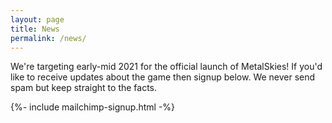 ```yaml
---
layout: page
title: News
permalink: /news/
---
```


<p>We're targeting early-mid 2021 for the official launch of MetalSkies! If you'd like to receive updates about the game then signup below. We never send spam but keep straight to the facts.</p>
<div class="full-form">
	{%- include mailchimp-signup.html -%}
</div>

